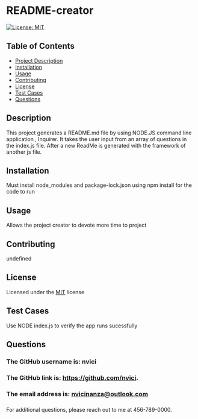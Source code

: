 
  # README-creator
  [![License: MIT](https://img.shields.io/github/license/mashape/apistatus)](https://opensource.org/licenses/MIT)
  ## Table of Contents
  - [Project Description](#description)
  - [Installation](#installation)
  - [Usage](#usage)
  - [Contributing](#contributing)
  - [License](#license)
  - [Test Cases](#tests)
  - [Questions](#questions)
  ## Description
  This project generates a README.md file by using NODE.JS command  line application ,  Inquirer. It takes the user input from  an array of questions in the index.js file. After a new ReadMe is generated with the framework of another js file.
  ## Installation
  Must install node_modules and package-lock.json using npm install for the code to run
  ## Usage
  Allows the project creator to devote more time to project
  ## Contributing
  undefined
  ## License
  Licensed under the [MIT](https://choosealicense.com/licenses/mit/) license
  ## Test Cases
  Use NODE index.js to verify the app runs sucessfully
  ## Questions
  ### The GitHub username is: nvici
  ### The GitHub link is: https://github.com/nvici.
  ### The email address is: nvicinanza@outlook.com
  ###
  For additional questions, please reach out to me at 456-789-0000.
  